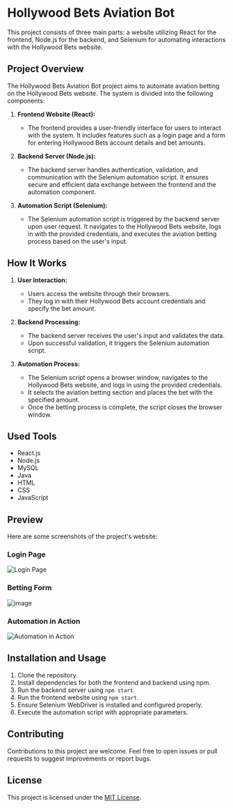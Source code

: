 # Hollywood Bets Aviation Bot

This project consists of three main parts: a website utilizing React for the frontend, Node.js for the backend, and Selenium for automating interactions with the Hollywood Bets website.

## Project Overview

The Hollywood Bets Aviation Bot project aims to automate aviation betting on the Hollywood Bets website. The system is divided into the following components:

1. **Frontend Website (React):** 
   - The frontend provides a user-friendly interface for users to interact with the system. It includes features such as a login page and a form for entering Hollywood Bets account details and bet amounts.

2. **Backend Server (Node.js):** 
   - The backend server handles authentication, validation, and communication with the Selenium automation script. It ensures secure and efficient data exchange between the frontend and the automation component.

3. **Automation Script (Selenium):** 
   - The Selenium automation script is triggered by the backend server upon user request. It navigates to the Hollywood Bets website, logs in with the provided credentials, and executes the aviation betting process based on the user's input.

## How It Works

1. **User Interaction:**
   - Users access the website through their browsers.
   - They log in with their Hollywood Bets account credentials and specify the bet amount.

2. **Backend Processing:**
   - The backend server receives the user's input and validates the data.
   - Upon successful validation, it triggers the Selenium automation script.

3. **Automation Process:**
   - The Selenium script opens a browser window, navigates to the Hollywood Bets website, and logs in using the provided credentials.
   - It selects the aviation betting section and places the bet with the specified amount.
   - Once the betting process is complete, the script closes the browser window.

## Used Tools

- React.js
- Node.js
- MySQL
- Java
- HTML
- CSS
- JavaScript

## Preview

Here are some screenshots of the project's website:

### Login Page
![Login Page](https://github.com/njabulodark/applicationJav/assets/84667108/7185573d-43b6-4718-9dcc-dc9fff15862b)


### Betting Form
![image](https://github.com/njabulodark/applicationJav/assets/84667108/61dd9773-a0a8-441c-9a9e-1d49a745fd7e)


### Automation in Action
![Automation in Action](/path/to/automation_in_action_screenshot.png)

## Installation and Usage

1. Clone the repository.
2. Install dependencies for both the frontend and backend using npm.
3. Run the backend server using `npm start`.
4. Run the frontend website using `npm start`.
5. Ensure Selenium WebDriver is installed and configured properly.
6. Execute the automation script with appropriate parameters.

## Contributing

Contributions to this project are welcome. Feel free to open issues or pull requests to suggest improvements or report bugs.

## License

This project is licensed under the [MIT License](LICENSE).
